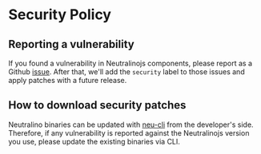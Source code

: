 # Security Policy

## Reporting a vulnerability

If you found a vulnerability in Neutralinojs components, please report as a Github [issue](https://github.com/neutralinojs/neutralinojs/issues).
After that, we'll add the `security` label to those issues and apply patches with a future release.

## How to download security patches

Neutralino binaries can be updated with [neu-cli](https://neutralino.js.org/docs/developer-environment/cli) from the developer's side. 
Therefore, if any vulnerability is reported against the Neutralinojs version you use, please update the existing binaries via CLI.
